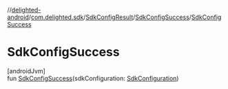 //[delighted-android](../../../../index.md)/[com.delighted.sdk](../../index.md)/[SdkConfigResult](../index.md)/[SdkConfigSuccess](index.md)/[SdkConfigSuccess](-sdk-config-success.md)

# SdkConfigSuccess

[androidJvm]\
fun [SdkConfigSuccess](-sdk-config-success.md)(sdkConfiguration: [SdkConfiguration](../../../com.delighted.sdk.domain/-sdk-configuration/index.md))
